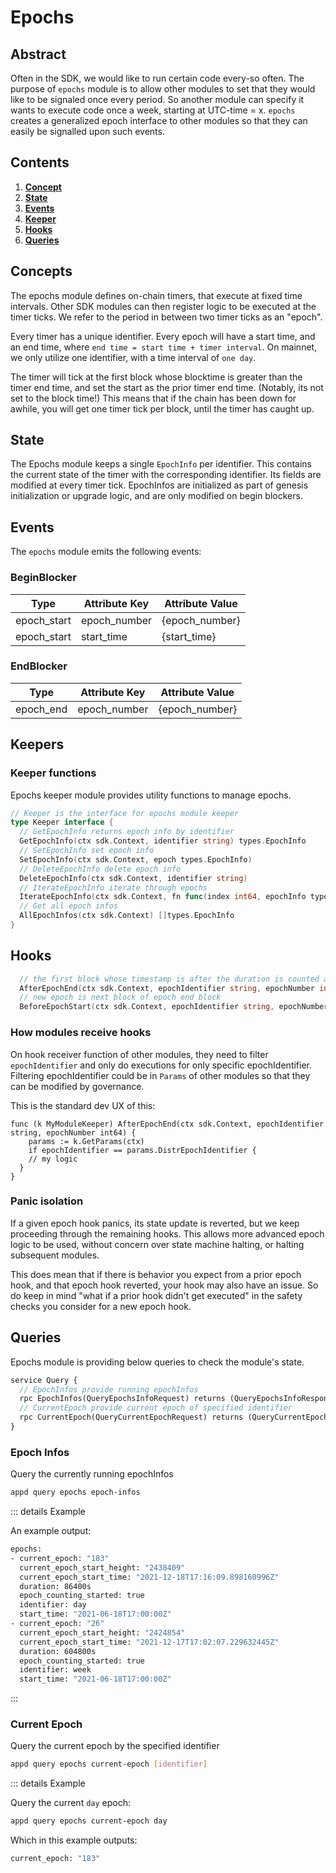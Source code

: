 # Epochs

## Abstract

Often in the SDK, we would like to run certain code every-so often. The
purpose of `epochs` module is to allow other modules to set that they
would like to be signaled once every period. So another module can
specify it wants to execute code once a week, starting at UTC-time = x.
`epochs` creates a generalized epoch interface to other modules so that
they can easily be signalled upon such events.

## Contents

1. **[Concept](#concepts)**
2. **[State](#state)**
3. **[Events](#events)**
4. **[Keeper](#keepers)**
5. **[Hooks](#hooks)**
6. **[Queries](#queries)**

## Concepts

The epochs module defines on-chain timers, that execute at fixed time intervals.
Other SDK modules can then register logic to be executed at the timer ticks.
We refer to the period in between two timer ticks as an "epoch".

Every timer has a unique identifier.
Every epoch will have a start time, and an end time, where `end time = start time + timer interval`.
On mainnet, we only utilize one identifier, with a time interval of `one day`.

The timer will tick at the first block whose blocktime is greater than the timer end time,
and set the start as the prior timer end time. (Notably, its not set to the block time!)
This means that if the chain has been down for awhile, you will get one timer tick per block,
until the timer has caught up.

## State

The Epochs module keeps a single `EpochInfo` per identifier.
This contains the current state of the timer with the corresponding identifier.
Its fields are modified at every timer tick.
EpochInfos are initialized as part of genesis initialization or upgrade logic,
and are only modified on begin blockers.

## Events

The `epochs` module emits the following events:

### BeginBlocker

| Type        | Attribute Key | Attribute Value |
| ----------- | ------------- | --------------- |
| epoch_start | epoch_number  | {epoch_number}  |
| epoch_start | start_time    | {start_time}    |

### EndBlocker

| Type      | Attribute Key | Attribute Value |
| --------- | ------------- | --------------- |
| epoch_end | epoch_number  | {epoch_number}  |

## Keepers

### Keeper functions

Epochs keeper module provides utility functions to manage epochs.

```go
// Keeper is the interface for epochs module keeper
type Keeper interface {
  // GetEpochInfo returns epoch info by identifier
  GetEpochInfo(ctx sdk.Context, identifier string) types.EpochInfo
  // SetEpochInfo set epoch info
  SetEpochInfo(ctx sdk.Context, epoch types.EpochInfo)
  // DeleteEpochInfo delete epoch info
  DeleteEpochInfo(ctx sdk.Context, identifier string)
  // IterateEpochInfo iterate through epochs
  IterateEpochInfo(ctx sdk.Context, fn func(index int64, epochInfo types.EpochInfo) (stop bool))
  // Get all epoch infos
  AllEpochInfos(ctx sdk.Context) []types.EpochInfo
}
```

## Hooks

```go
  // the first block whose timestamp is after the duration is counted as the end of the epoch
  AfterEpochEnd(ctx sdk.Context, epochIdentifier string, epochNumber int64)
  // new epoch is next block of epoch end block
  BeforeEpochStart(ctx sdk.Context, epochIdentifier string, epochNumber int64)
```

### How modules receive hooks

On hook receiver function of other modules, they need to filter
`epochIdentifier` and only do executions for only specific
epochIdentifier. Filtering epochIdentifier could be in `Params` of other
modules so that they can be modified by governance.

This is the standard dev UX of this:

```golang
func (k MyModuleKeeper) AfterEpochEnd(ctx sdk.Context, epochIdentifier string, epochNumber int64) {
    params := k.GetParams(ctx)
    if epochIdentifier == params.DistrEpochIdentifier {
    // my logic
  }
}
```

### Panic isolation

If a given epoch hook panics, its state update is reverted, but we keep
proceeding through the remaining hooks. This allows more advanced epoch
logic to be used, without concern over state machine halting, or halting
subsequent modules.

This does mean that if there is behavior you expect from a prior epoch
hook, and that epoch hook reverted, your hook may also have an issue. So
do keep in mind "what if a prior hook didn't get executed" in the safety
checks you consider for a new epoch hook.

## Queries

Epochs module is providing below queries to check the module's state.

```protobuf
service Query {
  // EpochInfos provide running epochInfos
  rpc EpochInfos(QueryEpochsInfoRequest) returns (QueryEpochsInfoResponse) {}
  // CurrentEpoch provide current epoch of specified identifier
  rpc CurrentEpoch(QueryCurrentEpochRequest) returns (QueryCurrentEpochResponse) {}
}
```

### Epoch Infos

Query the currently running epochInfos

```sh
appd query epochs epoch-infos
```

::: details Example

An example output:

```sh
epochs:
- current_epoch: "183"
  current_epoch_start_height: "2438409"
  current_epoch_start_time: "2021-12-18T17:16:09.898160996Z"
  duration: 86400s
  epoch_counting_started: true
  identifier: day
  start_time: "2021-06-18T17:00:00Z"
- current_epoch: "26"
  current_epoch_start_height: "2424854"
  current_epoch_start_time: "2021-12-17T17:02:07.229632445Z"
  duration: 604800s
  epoch_counting_started: true
  identifier: week
  start_time: "2021-06-18T17:00:00Z"
```

:::

### Current Epoch

Query the current epoch by the specified identifier

```sh
appd query epochs current-epoch [identifier]
```

::: details Example

Query the current `day` epoch:

```sh
appd query epochs current-epoch day
```

Which in this example outputs:

```sh
current_epoch: "183"
```
